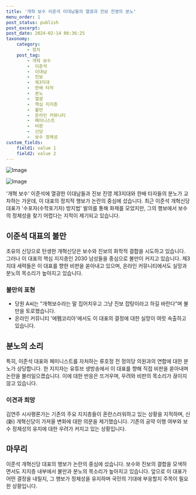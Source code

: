 ```yaml
---
title: '개혁 보수 이준석 이대남들의 열광과 진보 진영의 분노'
menu_order: 1
post_status: publish
post_excerpt: 
post_date: 2024-02-14 06:36:25
taxonomy:
    category:
        - 정치
    post_tag:
        - 개혁 보수
        -  이준석
        -  이대남
        -  진보
        -  제3지대
        -  한배 타자
        -  분노
        -  열광
        -  핵심 지지층
        -  불만
        -  온라인 커뮤니티
        -  페미니스트
        -  비판
        -  신당
        -  보수 정체성
custom_fields:
    field1: value 1
    field2: value 2
---
```


![Image](https://imgnews.pstatic.net/image/015/2024/02/13/0004947679_001_20240213115701032.jpg?type=w647)

![Image](https://imgnews.pstatic.net/image/015/2024/02/13/0004947679_002_20240213115701066.jpg?type=w647)

'개혁 보수' 이준석에 열광한 이대남들과 진보 진영 제3지대와 한배 타자들의 분노가 교차하는 가운데, 이 대표의 정치적 행보가 논란의 중심에 섰습니다. 최근 이준석 개혁신당 대표가 '수포자(수학포기자) 방지법' 발의를 통해 화제를 모았지만, 그의 행보에서 보수의 정체성을 찾기 어렵다는 지적이 제기되고 있습니다.
## 이준석 대표의 불만
초유의 신당으로 탄생한 개혁신당은 보수와 진보의 화학적 결합을 시도하고 있습니다. 그러나 이 대표의 핵심 지지층인 2030 남성들을 중심으로 불만이 커지고 있습니다. 제3지대 세력들은 이 대표를 향한 비판을 쏟아내고 있으며, 온라인 커뮤니티에서도 실망과 분노의 목소리가 높아지고 있습니다.
### 불만의 표현
- 당원 A씨는 "개혁보수라는 말 집어치우고 그냥 진보 잡탕이라고 하길 바란다"며 불만을 토로했습니다.
- 온라인 커뮤니티 '에펨코리아'에서도 이 대표의 결정에 대한 실망이 여럿 속출하고 있습니다.
## 분노의 소리
특히, 이준석 대표와 페미니스트를 자처하는 류호정 전 정의당 의원과의 연합에 대한 분노가 상당합니다. 한 지지자는 유튜브 생방송에서 이 대표를 향해 직접 비판을 쏟아내며 논란을 불러일으켰습니다. 이에 대한 반응은 뜨거우며, 우려와 비판의 목소리가 끊이지 않고 있습니다.
### 이견과 희망
김연주 시사평론가는 기존의 주요 지지층들이 혼란스러워하고 있는 상황을 지적하며, 신(新) 개혁신당이 가져올 변화에 대한 의문을 제기했습니다. 기존의 공약 이행 여부와 보수 정체성의 유지에 대한 우려가 커지고 있는 상황입니다.
## 마무리
이준석 개혁신당 대표의 행보가 논란의 중심에 섰습니다. 보수와 진보의 결합을 모색하면서도 지지층 내부에서 불만과 분노의 목소리가 높아지고 있습니다. 앞으로 이 대표가 어떤 결정을 내릴지, 그 행보가 정체성을 유지하며 국민의 기대에 부응할지 주목이 필요한 상황입니다.
